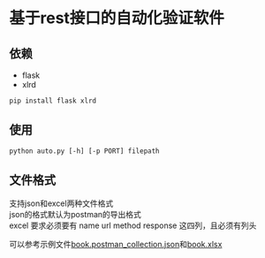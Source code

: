 # 基于rest接口的自动化验证软件

## 依赖
- flask
- xlrd

`pip install flask xlrd`

## 使用
`python auto.py [-h] [-p PORT] filepath`

## 文件格式
支持json和excel两种文件格式  
json的格式默认为postman的导出格式  
excel 要求必须要有 name url method response 这四列，且必须有列头  

可以参考示例文件[book.postman_collection.json](https://github.com/VimT/AutoVerificationBasedRest/blob/master/book.postman_collection.json)和[book.xlsx](https://github.com/VimT/AutoVerificationBasedRest/blob/master/book.xlsx)

